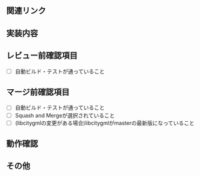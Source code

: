 ## 関連リンク
<!-- libcitygmlのPR等、関連するPRがあれば書く。 -->

## 実装内容
<!-- 実装した内容、背景について書く。妥協点があれば書いておく。 -->

## レビュー前確認項目
- [ ] 自動ビルド・テストが通っていること

## マージ前確認項目
- [ ] 自動ビルド・テストが通っていること
- [ ] Squash and Mergeが選択されていること
- [ ] (libcitygmlの変更がある場合)libcitygmlがmasterの最新版になっていること
<!--
 libcitygmlの変更がある場合、以下の手順でlibcitygmlのPRを先にマージしてからsubmoduleをmasterに更新する。
1. libcitygmlのPRをmasterにマージ
2. 以下のコマンドでsubmoduleをmasterに更新
```
# libcitygmlをmasterの最新版にする
cd 3rdparty/libcitygml
git checkout master
git pull

# submoduleを更新する
cd ../..
git add 3rdparty/libcitygml
git commit -m "Update submodule"
git push origin {ブランチ名}
```
-->

## 動作確認
<!-- レビュアーが動作確認するのに必要な手順と結果を書く。 -->

## その他
<!-- 気になる点、特にレビューしてほしい点等があれば書く。 -->
